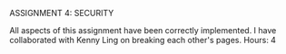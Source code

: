 ASSIGNMENT 4: SECURITY

All aspects of this assignment have been correctly implemented.
I have collaborated with Kenny Ling on breaking each other's pages.
Hours: 4